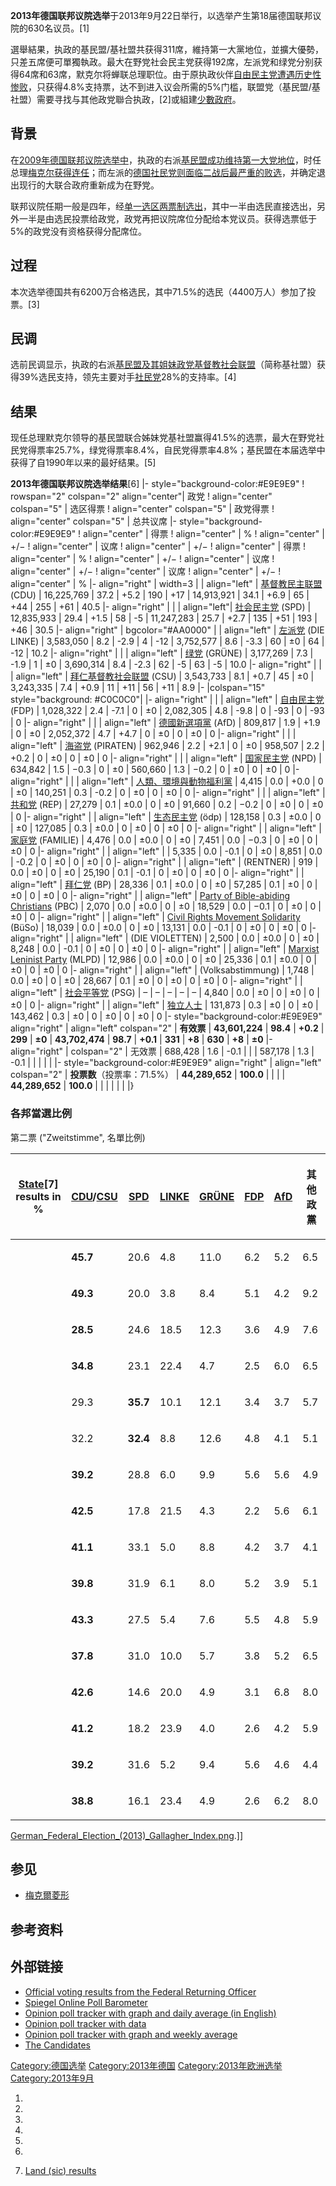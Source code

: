 **2013年德国联邦议院选举**于2013年9月22日举行，以选举产生第18届德国联邦议院的630名议员。\[1\]

選舉結果，执政的基民盟/基社盟共获得311席，維持第一大黨地位，並擴大優勢，只差五席便可單獨執政。最大在野党社会民主党获得192席，左派党和绿党分别获得64席和63席，默克尔将蝉联总理职位。由于原执政伙伴[自由民主党遭遇历史性惨败](https://zh.wikipedia.org/wiki/德国自由民主党 "wikilink")，只获得4.8%支持票，达不到进入议会所需的5%门槛，联盟党（基民盟/基社盟）需要寻找与其他政党聯合执政，\[2\]或組建[少數政府](https://zh.wikipedia.org/wiki/少數政府 "wikilink")。

## 背景

在[2009年德国联邦议院选举中](https://zh.wikipedia.org/wiki/2009年德国联邦议院选举 "wikilink")，执政的右派[基民盟成功维持第一大党地位](https://zh.wikipedia.org/wiki/基民盟 "wikilink")，时任总理[梅克尔获得连任](https://zh.wikipedia.org/wiki/梅克尔 "wikilink")；而左派的[德国社民党则面临](https://zh.wikipedia.org/wiki/德国社民党 "wikilink")[二战后最严重的败选](https://zh.wikipedia.org/wiki/二战 "wikilink")，并确定退出现行的大联合政府重新成为在野党。

联邦议院任期一般是四年，经[单一选区两票制选出](https://zh.wikipedia.org/wiki/单一选区两票制 "wikilink")，其中一半由选民直接选出，另外一半是由选民投票给政党，政党再把议院席位分配给本党议员。获得选票低于5%的政党没有资格获得分配席位。

## 过程

本次选举德国共有6200万合格选民，其中71.5%的选民（4400万人）参加了投票。\[3\]

## 民调

选前民调显示，执政的右派[基民盟及其姐妹政党](https://zh.wikipedia.org/wiki/基民盟 "wikilink")[基督教社会联盟](https://zh.wikipedia.org/wiki/基督教社会联盟 "wikilink")（简称基社盟）获得39%选民支持，领先主要对手[社民党](../Page/德国社会民主党.md "wikilink")28%的支持率。\[4\]

## 结果

现任总理默克尔领导的基民盟联合姊妹党基社盟赢得41.5%的选票，最大在野党社民党得票率25.7%，绿党得票率8.4%，自民党得票率4.8%；基民盟在本届选举中获得了自1990年以来的最好结果。\[5\]

**2013年德国联邦议院选举结果**\[6\] |- style="background-color:\#E9E9E9" \! rowspan="2" colspan="2" align="center"| 政党 \! align="center" colspan="5" | 选区得票 \! align="center" colspan="5" | 政党得票 \! align="center" colspan="5" | 总共议席 |- style="background-color:\#E9E9E9" \! align="center" | 得票 \! align="center" | % \! align="center" | +/− \! align="center" | 议席 \! align="center" | +/− \! align="center" | 得票 \! align="center" | % \! align="center" | +/− \! align="center" | 议席 \! align="center" | +/− \! align="center" | 议席 \! align="center" | +/− \! align="center" | % |- align="right" |  width=3 | | align="left" | [基督教民主联盟](https://zh.wikipedia.org/wiki/德國基督教民主聯盟 "wikilink") (CDU) | 16,225,769 | 37.2 | +5.2 | 190 | +17 | 14,913,921 | 34.1 | +6.9 | 65 | +44 | 255 | +61 | 40.5 |- align="right" |  | | align="left"| [社会民主党](../Page/德国社会民主党.md "wikilink") (SPD) | 12,835,933 | 29.4 | +1.5 | 58 | -5 | 11,247,283 | 25.7 | +2.7 | 135 | +51 | 193 | +46 | 30.5 |- align="right" | bgcolor="\#AA0000" | | align="left" | [左派党](https://zh.wikipedia.org/wiki/德国左派党 "wikilink") (DIE LINKE) | 3,583,050 | 8.2 | -2.9 | 4 | -12 | 3,752,577 | 8.6 | -3.3 | 60 | ±0 | 64 | -12 | 10.2 |- align="right" |  | | align="left" | [绿党](https://zh.wikipedia.org/wiki/德国绿党 "wikilink") (GRÜNE) | 3,177,269 | 7.3 | -1.9 | 1 | ±0 | 3,690,314 | 8.4 | -2.3 | 62 | -5 | 63 | -5 | 10.0 |- align="right" |  | | align="left" | [拜仁基督教社会联盟](https://zh.wikipedia.org/wiki/拜仁基督教社会联盟 "wikilink") (CSU) | 3,543,733 | 8.1 | +0.7 | 45 | ±0 | 3,243,335 | 7.4 | +0.9 | 11 | +11 | 56 | +11 | 8.9 |- |colspan="15" style="background: \#C0C0C0"| |- align="right" |  | | align="left" | [自由民主党](https://zh.wikipedia.org/wiki/德国自由民主党 "wikilink") (FDP) | 1,028,322 | 2.4 | -7.1 | 0 | ±0 | 2,082,305 | 4.8 | -9.8 | 0 | -93 | 0 | -93 | 0 |- align="right" |  | | align="left" | [德國新選項黨](https://zh.wikipedia.org/wiki/德國新選項黨 "wikilink") (AfD) | 809,817 | 1.9 | +1.9 | 0 | ±0 | 2,052,372 | 4.7 | +4.7 | 0 | ±0 | 0 | ±0 | 0 |- align="right" |  | | align="left" | [海盗党](https://zh.wikipedia.org/wiki/德国海盗党 "wikilink") (PIRATEN) | 962,946 | 2.2 | +2.1 | 0 | ±0 | 958,507 | 2.2 | +0.2 | 0 | ±0 | 0 | ±0 | 0 |- align="right" |  | | align="left" | [国家民主党](https://zh.wikipedia.org/wiki/德国国家民主党 "wikilink") (NPD) | 634,842 | 1.5 | −0.3 | 0 | ±0 | 560,660 | 1.3 | −0.2 | 0 | ±0 | 0 | ±0 | 0 |- align="right" |  | | align="left" | [人類、環境與動物福利黨](../Page/人類、環境與動物福利黨.md "wikilink") | 4,415 | 0.0 | +0.0 | 0 | ±0 | 140,251 | 0.3 | -0.2 | 0 | ±0 | 0 | ±0 | 0 |- align="right" |  | | align="left" | [共和党](https://zh.wikipedia.org/wiki/德国共和党 "wikilink") (REP) | 27,279 | 0.1 | ±0.0 | 0 | ±0 | 91,660 | 0.2 | −0.2 | 0 | ±0 | 0 | ±0 | 0 |- align="right" | | align="left" | [生态民主党](https://zh.wikipedia.org/wiki/生态民主党 "wikilink") (ödp) | 128,158 | 0.3 | ±0.0 | 0 | ±0 | 127,085 | 0.3 | ±0.0 | 0 | ±0 | 0 | ±0 | 0 |- align="right" | | align="left" | [家庭党](../Page/德国家庭党.md "wikilink") (FAMILIE) | 4,476 | 0.0 | ±0.0 | 0 | ±0 | 7,451 | 0.0 | −0.3 | 0 | ±0 | 0 | ±0 | 0 |- align="right" | | align="left" |  | 5,335 | 0.0 | -0.1 | 0 | ±0 | 8,851 | 0.0 | -0.2 | 0 | ±0 | 0 | ±0 | 0 |- align="right" | | align="left" |  (RENTNER) | 919 | 0.0 | ±0 | 0 | ±0 | 25,190 | 0.1 | -0.1 | 0 | ±0 | 0 | ±0 | 0 |- align="right" | | align="left" | [拜仁党](https://zh.wikipedia.org/wiki/拜仁党 "wikilink") (BP) | 28,336 | 0.1 | ±0.0 | 0 | ±0 | 57,285 | 0.1 | ±0 | 0 | ±0 | 0 | ±0 | 0 |- align="right" | | align="left" | [Party of Bible-abiding Christians](https://zh.wikipedia.org/wiki/Party_of_Bible-abiding_Christians "wikilink") (PBC) | 2,070 | 0.0 | ±0.0 | 0 | ±0 | 18,529 | 0.0 | −0.1 | 0 | ±0 | 0 | ±0 | 0 |- align="right" | | align="left" | [Civil Rights Movement Solidarity](https://zh.wikipedia.org/wiki/Bürgerrechtsbewegung_Solidarität "wikilink") (BüSo) | 18,039 | 0.0 | ±0.0 | 0 | ±0 | 13,131 | 0.0 | -0.1 | 0 | ±0 | 0 | ±0 | 0 |- align="right" | | align="left" |  (DIE VIOLETTEN) | 2,500 | 0.0 | ±0.0 | 0 | ±0 | 8,248 | 0.0 | -0.1 | 0 | ±0 | 0 | ±0 | 0 |- align="right" | | align="left" | [Marxist Leninist Party](https://zh.wikipedia.org/wiki/Marxist-Leninist_Party_of_Germany "wikilink") (MLPD) | 12,986 | 0.0 | ±0.0 | 0 | ±0 | 25,336 | 0.1 | ±0.0 | 0 | ±0 | 0 | ±0 | 0 |- align="right" | | align="left" |  (Volksabstimmung) | 1,748 | 0.0 | ±0 | 0 | ±0 | 28,667 | 0.1 | ±0 | 0 | ±0 | 0 | ±0 | 0 |- align="right" | | align="left" | [社会平等党](https://zh.wikipedia.org/wiki/德国社会平等党 "wikilink") (PSG) | – | – | – | – | – | 4,840 | 0.0 | ±0 | 0 | ±0 | 0 | ±0 | 0 |- align="right" | | align="left" | [独立人士](https://zh.wikipedia.org/wiki/独立人士 "wikilink") | 131,873 | 0.3 | ±0 | 0 | ±0 | 143,462 | 0.3 | ±0 | 0 | ±0 | 0 | ±0 | 0 |- style="background-color:\#E9E9E9" align="right" | align="left" colspan="2" | **有效票** | **43,601,224** | **98.4** | **+0.2** | **299** | **±0** | **43,702,474** | **98.7** | **+0.1** | **331** | **+8** | **630** | **+8** | **±0** |- align="right" | colspan="2" | 无效票 | 688,428 | 1.6 | -0.1 | | | 587,178 | 1.3 | -0.1 | | | | | |- style="background-color:\#E9E9E9" align="right" | align="left" colspan="2" | **投票数**（投票率：71.5%） | **44,289,652** | **100.0** | | | | **44,289,652** | **100.0** | | | | | | |}

### 各邦當選比例

第二票 ("Zweitstimme", 名單比例)

<table>
<thead>
<tr class="header">
<th><p><a href="../Page/联邦州_(德国).md" title="wikilink">State</a>[7] results in %</p></th>
<th><p><a href="../Page/德国基督教民主联盟.md" title="wikilink">CDU</a>/<a href="../Page/巴伐利亚基督教社会联盟.md" title="wikilink">CSU</a></p></th>
<th><p><a href="../Page/德国社会民主党.md" title="wikilink">SPD</a></p></th>
<th><p><a href="../Page/左翼党_(德国).md" title="wikilink">LINKE</a></p></th>
<th><p><a href="https://zh.wikipedia.org/wiki/联盟90/绿党" title="wikilink">GRÜNE</a></p></th>
<th><p><a href="../Page/自由民主党_(德国).md" title="wikilink">FDP</a></p></th>
<th><p><a href="../Page/德國另類選擇.md" title="wikilink">AfD</a></p></th>
<th><p>其他政黨</p></th>
</tr>
</thead>
<tbody>
<tr class="odd">
<td></td>
<td><p><strong>45.7</strong></p></td>
<td><p>20.6</p></td>
<td><p>4.8</p></td>
<td><p>11.0</p></td>
<td><p>6.2</p></td>
<td><p>5.2</p></td>
<td><p>6.5</p></td>
</tr>
<tr class="even">
<td></td>
<td><p><strong>49.3</strong></p></td>
<td><p>20.0</p></td>
<td><p>3.8</p></td>
<td><p>8.4</p></td>
<td><p>5.1</p></td>
<td><p>4.2</p></td>
<td><p>9.2</p></td>
</tr>
<tr class="odd">
<td></td>
<td><p><strong>28.5</strong></p></td>
<td><p>24.6</p></td>
<td><p>18.5</p></td>
<td><p>12.3</p></td>
<td><p>3.6</p></td>
<td><p>4.9</p></td>
<td><p>7.6</p></td>
</tr>
<tr class="even">
<td></td>
<td><p><strong>34.8</strong></p></td>
<td><p>23.1</p></td>
<td><p>22.4</p></td>
<td><p>4.7</p></td>
<td><p>2.5</p></td>
<td><p>6.0</p></td>
<td><p>6.5</p></td>
</tr>
<tr class="odd">
<td></td>
<td><p>29.3</p></td>
<td><p><strong>35.7</strong></p></td>
<td><p>10.1</p></td>
<td><p>12.1</p></td>
<td><p>3.4</p></td>
<td><p>3.7</p></td>
<td><p>5.7</p></td>
</tr>
<tr class="even">
<td></td>
<td><p>32.2</p></td>
<td><p><strong>32.4</strong></p></td>
<td><p>8.8</p></td>
<td><p>12.6</p></td>
<td><p>4.8</p></td>
<td><p>4.1</p></td>
<td><p>5.1</p></td>
</tr>
<tr class="odd">
<td></td>
<td><p><strong>39.2</strong></p></td>
<td><p>28.8</p></td>
<td><p>6.0</p></td>
<td><p>9.9</p></td>
<td><p>5.6</p></td>
<td><p>5.6</p></td>
<td><p>4.9</p></td>
</tr>
<tr class="even">
<td></td>
<td><p><strong>42.5</strong></p></td>
<td><p>17.8</p></td>
<td><p>21.5</p></td>
<td><p>4.3</p></td>
<td><p>2.2</p></td>
<td><p>5.6</p></td>
<td><p>6.1</p></td>
</tr>
<tr class="odd">
<td></td>
<td><p><strong>41.1</strong></p></td>
<td><p>33.1</p></td>
<td><p>5.0</p></td>
<td><p>8.8</p></td>
<td><p>4.2</p></td>
<td><p>3.7</p></td>
<td><p>4.1</p></td>
</tr>
<tr class="even">
<td></td>
<td><p><strong>39.8</strong></p></td>
<td><p>31.9</p></td>
<td><p>6.1</p></td>
<td><p>8.0</p></td>
<td><p>5.2</p></td>
<td><p>3.9</p></td>
<td><p>5.1</p></td>
</tr>
<tr class="odd">
<td></td>
<td><p><strong>43.3</strong></p></td>
<td><p>27.5</p></td>
<td><p>5.4</p></td>
<td><p>7.6</p></td>
<td><p>5.5</p></td>
<td><p>4.8</p></td>
<td><p>5.9</p></td>
</tr>
<tr class="even">
<td></td>
<td><p><strong>37.8</strong></p></td>
<td><p>31.0</p></td>
<td><p>10.0</p></td>
<td><p>5.7</p></td>
<td><p>3.8</p></td>
<td><p>5.2</p></td>
<td><p>6.5</p></td>
</tr>
<tr class="odd">
<td></td>
<td><p><strong>42.6</strong></p></td>
<td><p>14.6</p></td>
<td><p>20.0</p></td>
<td><p>4.9</p></td>
<td><p>3.1</p></td>
<td><p>6.8</p></td>
<td><p>8.0</p></td>
</tr>
<tr class="even">
<td></td>
<td><p><strong>41.2</strong></p></td>
<td><p>18.2</p></td>
<td><p>23.9</p></td>
<td><p>4.0</p></td>
<td><p>2.6</p></td>
<td><p>4.2</p></td>
<td><p>5.9</p></td>
</tr>
<tr class="odd">
<td></td>
<td><p><strong>39.2</strong></p></td>
<td><p>31.6</p></td>
<td><p>5.2</p></td>
<td><p>9.4</p></td>
<td><p>5.6</p></td>
<td><p>4.6</p></td>
<td><p>4.4</p></td>
</tr>
<tr class="even">
<td></td>
<td><p><strong>38.8</strong></p></td>
<td><p>16.1</p></td>
<td><p>23.4</p></td>
<td><p>4.9</p></td>
<td><p>2.6</p></td>
<td><p>6.2</p></td>
<td><p>8.0</p></td>
</tr>
</tbody>
</table>

[German_Federal_Election_(2013)_Gallagher_Index.png](https://zh.wikipedia.org/wiki/File:German_Federal_Election_\(2013\)_Gallagher_Index.png "fig:German_Federal_Election_(2013)_Gallagher_Index.png").\]\]

## 参见

  - [梅克爾菱形](../Page/梅克爾菱形.md "wikilink")

## 参考资料

## 外部链接

  - [Official voting results from the Federal Returning Officer](http://www.bundeswahlleiter.de/en/index.html)
  - [Spiegel Online Poll Barometer](http://www.spiegel.de/flash/flash-21034.html)
  - [Opinion poll tracker with graph and daily average (in English)](http://www.pollytix.eu/pollytix-german-election-trend)
  - [Opinion poll tracker with data](http://www.wahlrecht.de/umfragen/index.htm)
  - [Opinion poll tracker with graph and weekly average](http://www.sonntagsfrage-aktuell.de/)
  - [The Candidates](http://www.bei-der-wahl-am.de/en/german-elections-for-the-bundestag-candidates/)

[Category:德国选举](https://zh.wikipedia.org/wiki/Category:德国选举 "wikilink") [Category:2013年德国](https://zh.wikipedia.org/wiki/Category:2013年德国 "wikilink") [Category:2013年欧洲选举](https://zh.wikipedia.org/wiki/Category:2013年欧洲选举 "wikilink") [Category:2013年9月](https://zh.wikipedia.org/wiki/Category:2013年9月 "wikilink")

1.

2.

3.
4.

5.

6.

7.  [Land (sic) results](http://www.bundeswahlleiter.de/en/bundestagswahlen/BTW_BUND_13/ergebnisse/landesergebnisse/)